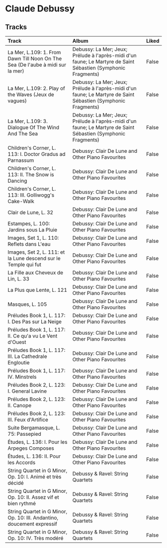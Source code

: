 # Claude Debussy

## Tracks

| Track                                                                          | Album                                                                                                         | Liked   |
|:-------------------------------------------------------------------------------|:--------------------------------------------------------------------------------------------------------------|:--------|
| La Mer, L.109: 1. From Dawn Till Noon On The Sea (De l'aube à midi sur la mer) | Debussy: La Mer; Jeux; Prélude à l'après-midi d'un faune; Le Martyre de Saint Sébastien (Symphonic Fragments) | False   |
| La Mer, L.109: 2. Play of the Waves (Jeux de vagues)                           | Debussy: La Mer; Jeux; Prélude à l'après-midi d'un faune; Le Martyre de Saint Sébastien (Symphonic Fragments) | False   |
| La Mer, L.109: 3. Dialogue Of The Wind And The Sea                             | Debussy: La Mer; Jeux; Prélude à l'après-midi d'un faune; Le Martyre de Saint Sébastien (Symphonic Fragments) | False   |
| Children's Corner, L. 113: I. Doctor Gradus ad Parnassum                       | Debussy: Clair De Lune and Other Piano Favourites                                                             | False   |
| Children's Corner, L. 113: II. The Snow is Dancing                             | Debussy: Clair De Lune and Other Piano Favourites                                                             | False   |
| Children's Corner, L. 113: III. Golliwogg's Cake-Walk                          | Debussy: Clair De Lune and Other Piano Favourites                                                             | False   |
| Clair de Lune, L. 32                                                           | Debussy: Clair De Lune and Other Piano Favourites                                                             | False   |
| Estampes, L. 100: Jardins sous La Pluie                                        | Debussy: Clair De Lune and Other Piano Favourites                                                             | False   |
| Images, Set 1, L. 110: Reflets dans L'eau                                      | Debussy: Clair De Lune and Other Piano Favourites                                                             | False   |
| Images, Set 2, L. 111: et la Lune descend sur le Temple qui fut                | Debussy: Clair De Lune and Other Piano Favourites                                                             | False   |
| La Fille aux Cheveux de Lin, L. 33                                             | Debussy: Clair De Lune and Other Piano Favourites                                                             | False   |
| La Plus que Lente, L. 121                                                      | Debussy: Clair De Lune and Other Piano Favourites                                                             | False   |
| Masques, L. 105                                                                | Debussy: Clair De Lune and Other Piano Favourites                                                             | False   |
| Préludes Book 1, L. 117: I. Des Pas sur La Neige                               | Debussy: Clair De Lune and Other Piano Favourites                                                             | False   |
| Préludes Book 1, L. 117: II. Ce qu'a vu Le Vent d'Ouest                        | Debussy: Clair De Lune and Other Piano Favourites                                                             | False   |
| Préludes Book 1, L. 117: III. La Cathedrale Engloutie                          | Debussy: Clair De Lune and Other Piano Favourites                                                             | False   |
| Préludes Book 1, L. 117: IV. Minstrels                                         | Debussy: Clair De Lune and Other Piano Favourites                                                             | False   |
| Préludes Book 2, L. 123: I. General Lavine                                     | Debussy: Clair De Lune and Other Piano Favourites                                                             | False   |
| Préludes Book 2, L. 123: II. Canope                                            | Debussy: Clair De Lune and Other Piano Favourites                                                             | False   |
| Préludes Book 2, L. 123: III. Feux d'Artifice                                  | Debussy: Clair De Lune and Other Piano Favourites                                                             | False   |
| Suite Bergamasque, L. 75: Passepied                                            | Debussy: Clair De Lune and Other Piano Favourites                                                             | False   |
| Études, L. 136: I. Pour les Arpeges Composes                                   | Debussy: Clair De Lune and Other Piano Favourites                                                             | False   |
| Études, L. 136: II. Pour les Accords                                           | Debussy: Clair De Lune and Other Piano Favourites                                                             | False   |
| String Quartet in G Minor, Op. 10: I. Animé et très décidé                     | Debussy & Ravel: String Quartets                                                                              | False   |
| String Quartet in G Minor, Op. 10: II. Assez vif et bien rythmé                | Debussy & Ravel: String Quartets                                                                              | False   |
| String Quartet in G Minor, Op. 10: III. Andantino, doucement expressif         | Debussy & Ravel: String Quartets                                                                              | False   |
| String Quartet in G Minor, Op. 10: IV. Très modéré                             | Debussy & Ravel: String Quartets                                                                              | False   |